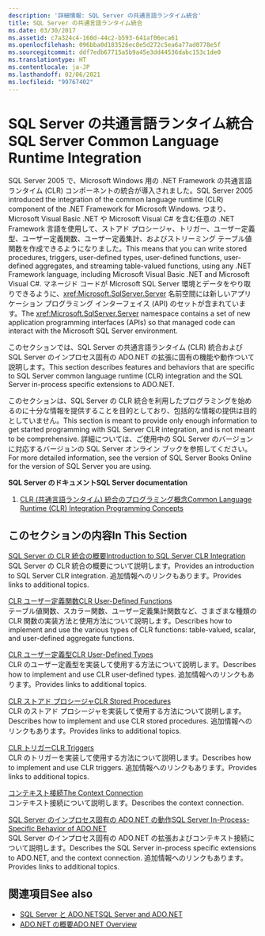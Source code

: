 ```yaml
---
description: '詳細情報: SQL Server の共通言語ランタイム統合'
title: SQL Server の共通言語ランタイム統合
ms.date: 03/30/2017
ms.assetid: c7a324c4-160d-44c2-b593-641af06eca61
ms.openlocfilehash: 096bba0d183526ec8e5d272c5ea6a77ad0778e5f
ms.sourcegitcommit: ddf7edb67715a5b9a45e3dd44536dabc153c1de0
ms.translationtype: HT
ms.contentlocale: ja-JP
ms.lasthandoff: 02/06/2021
ms.locfileid: "99767402"
---
```

# <a name="sql-server-common-language-runtime-integration"></a><span data-ttu-id="bc80c-103">SQL Server の共通言語ランタイム統合</span><span class="sxs-lookup"><span data-stu-id="bc80c-103">SQL Server Common Language Runtime Integration</span></span>

<span data-ttu-id="bc80c-104">SQL Server 2005 で、Microsoft Windows 用の .NET Framework の共通言語ランタイム (CLR) コンポーネントの統合が導入されました。</span><span class="sxs-lookup"><span data-stu-id="bc80c-104">SQL Server 2005 introduced the integration of the common language runtime (CLR) component of the .NET Framework for Microsoft Windows.</span></span> <span data-ttu-id="bc80c-105">つまり、Microsoft Visual Basic .NET や Microsoft Visual C# を含む任意の .NET Framework 言語を使用して、ストアド プロシージャ、トリガー、ユーザー定義型、ユーザー定義関数、ユーザー定義集計、およびストリーミング テーブル値関数を作成できるようになりました。</span><span class="sxs-lookup"><span data-stu-id="bc80c-105">This means that you can write stored procedures, triggers, user-defined types, user-defined functions, user-defined aggregates, and streaming table-valued functions, using any .NET Framework language, including Microsoft Visual Basic .NET and Microsoft Visual C#.</span></span> <span data-ttu-id="bc80c-106">マネージド コードが Microsoft SQL Server 環境とデータをやり取りできるように、<xref:Microsoft.SqlServer.Server> 名前空間には新しいアプリケーション プログラミング インターフェイス (API) のセットが含まれています。</span><span class="sxs-lookup"><span data-stu-id="bc80c-106">The <xref:Microsoft.SqlServer.Server> namespace contains a set of new application programming interfaces (APIs) so that managed code can interact with the Microsoft SQL Server environment.</span></span>  
  
 <span data-ttu-id="bc80c-107">このセクションでは、SQL Server の共通言語ランタイム (CLR) 統合および SQL Server のインプロセス固有の ADO.NET の拡張に固有の機能や動作ついて説明します。</span><span class="sxs-lookup"><span data-stu-id="bc80c-107">This section describes features and behaviors that are specific to SQL Server common language runtime (CLR) integration and the SQL Server in-process specific extensions to ADO.NET.</span></span>  
  
 <span data-ttu-id="bc80c-108">このセクションは、SQL Server の CLR 統合を利用したプログラミングを始めるのに十分な情報を提供することを目的としており、包括的な情報の提供は目的としていません。</span><span class="sxs-lookup"><span data-stu-id="bc80c-108">This section is meant to provide only enough information to get started programming with SQL Server CLR integration, and is not meant to be comprehensive.</span></span> <span data-ttu-id="bc80c-109">詳細については、ご使用中の SQL Server のバージョンに対応するバージョンの SQL Server オンライン ブックを参照してください。</span><span class="sxs-lookup"><span data-stu-id="bc80c-109">For more detailed information, see the version of SQL Server Books Online for the version of SQL Server you are using.</span></span>  
  
 <span data-ttu-id="bc80c-110">**SQL Server のドキュメント**</span><span class="sxs-lookup"><span data-stu-id="bc80c-110">**SQL Server documentation**</span></span>  
  
1. [<span data-ttu-id="bc80c-111">CLR (共通言語ランタイム) 統合のプログラミング概念</span><span class="sxs-lookup"><span data-stu-id="bc80c-111">Common Language Runtime (CLR) Integration Programming Concepts</span></span>](/sql/relational-databases/clr-integration/common-language-runtime-clr-integration-programming-concepts)  
  
## <a name="in-this-section"></a><span data-ttu-id="bc80c-112">このセクションの内容</span><span class="sxs-lookup"><span data-stu-id="bc80c-112">In This Section</span></span>  

 [<span data-ttu-id="bc80c-113">SQL Server の CLR 統合の概要</span><span class="sxs-lookup"><span data-stu-id="bc80c-113">Introduction to SQL Server CLR Integration</span></span>](introduction-to-sql-server-clr-integration.md)  
 <span data-ttu-id="bc80c-114">SQL Server の CLR 統合の概要について説明します。</span><span class="sxs-lookup"><span data-stu-id="bc80c-114">Provides an introduction to SQL Server CLR integration.</span></span> <span data-ttu-id="bc80c-115">追加情報へのリンクもあります。</span><span class="sxs-lookup"><span data-stu-id="bc80c-115">Provides links to additional topics.</span></span>  
  
 [<span data-ttu-id="bc80c-116">CLR ユーザー定義関数</span><span class="sxs-lookup"><span data-stu-id="bc80c-116">CLR User-Defined Functions</span></span>](clr-user-defined-functions.md)  
 <span data-ttu-id="bc80c-117">テーブル値関数、スカラー関数、ユーザー定義集計関数など、さまざまな種類の CLR 関数の実装方法と使用方法について説明します。</span><span class="sxs-lookup"><span data-stu-id="bc80c-117">Describes how to implement and use the various types of CLR functions: table-valued, scalar, and user-defined aggregate functions.</span></span>  
  
 [<span data-ttu-id="bc80c-118">CLR ユーザー定義型</span><span class="sxs-lookup"><span data-stu-id="bc80c-118">CLR User-Defined Types</span></span>](clr-user-defined-types.md)  
 <span data-ttu-id="bc80c-119">CLR のユーザー定義型を実装して使用する方法について説明します。</span><span class="sxs-lookup"><span data-stu-id="bc80c-119">Describes how to implement and use CLR user-defined types.</span></span> <span data-ttu-id="bc80c-120">追加情報へのリンクもあります。</span><span class="sxs-lookup"><span data-stu-id="bc80c-120">Provides links to additional topics.</span></span>  
  
 [<span data-ttu-id="bc80c-121">CLR ストアド プロシージャ</span><span class="sxs-lookup"><span data-stu-id="bc80c-121">CLR Stored Procedures</span></span>](clr-stored-procedures.md)  
 <span data-ttu-id="bc80c-122">CLR のストアド プロシージャを実装して使用する方法について説明します。</span><span class="sxs-lookup"><span data-stu-id="bc80c-122">Describes how to implement and use CLR stored procedures.</span></span> <span data-ttu-id="bc80c-123">追加情報へのリンクもあります。</span><span class="sxs-lookup"><span data-stu-id="bc80c-123">Provides links to additional topics.</span></span>  
  
 [<span data-ttu-id="bc80c-124">CLR トリガー</span><span class="sxs-lookup"><span data-stu-id="bc80c-124">CLR Triggers</span></span>](clr-triggers.md)  
 <span data-ttu-id="bc80c-125">CLR のトリガーを実装して使用する方法について説明します。</span><span class="sxs-lookup"><span data-stu-id="bc80c-125">Describes how to implement and use CLR triggers.</span></span> <span data-ttu-id="bc80c-126">追加情報へのリンクもあります。</span><span class="sxs-lookup"><span data-stu-id="bc80c-126">Provides links to additional topics.</span></span>  
  
 [<span data-ttu-id="bc80c-127">コンテキスト接続</span><span class="sxs-lookup"><span data-stu-id="bc80c-127">The Context Connection</span></span>](the-context-connection.md)  
 <span data-ttu-id="bc80c-128">コンテキスト接続について説明します。</span><span class="sxs-lookup"><span data-stu-id="bc80c-128">Describes the context connection.</span></span>  
  
 [<span data-ttu-id="bc80c-129">SQL Server のインプロセス固有の ADO.NET の動作</span><span class="sxs-lookup"><span data-stu-id="bc80c-129">SQL Server In-Process-Specific Behavior of ADO.NET</span></span>](sql-server-in-process-specific-behavior-of-adonet.md)  
 <span data-ttu-id="bc80c-130">SQL Server のインプロセス固有の ADO.NET の拡張およびコンテキスト接続について説明します。</span><span class="sxs-lookup"><span data-stu-id="bc80c-130">Describes the SQL Server in-process specific extensions to ADO.NET, and the context connection.</span></span> <span data-ttu-id="bc80c-131">追加情報へのリンクもあります。</span><span class="sxs-lookup"><span data-stu-id="bc80c-131">Provides links to additional topics.</span></span>  
  
## <a name="see-also"></a><span data-ttu-id="bc80c-132">関連項目</span><span class="sxs-lookup"><span data-stu-id="bc80c-132">See also</span></span>

- [<span data-ttu-id="bc80c-133">SQL Server と ADO.NET</span><span class="sxs-lookup"><span data-stu-id="bc80c-133">SQL Server and ADO.NET</span></span>](index.md)
- [<span data-ttu-id="bc80c-134">ADO.NET の概要</span><span class="sxs-lookup"><span data-stu-id="bc80c-134">ADO.NET Overview</span></span>](../ado-net-overview.md)
